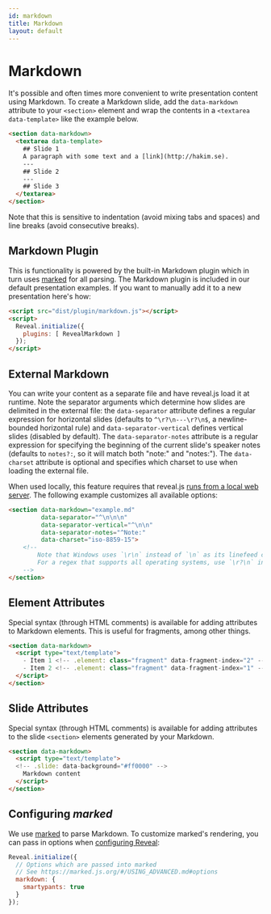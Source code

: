 ```yaml
---
id: markdown
title: Markdown
layout: default
---
```


# Markdown

It's possible and often times more convenient to write presentation content using Markdown. To create a Markdown slide, add the `data-markdown` attribute to your `<section>` element and wrap the contents in a `<textarea data-template>` like the example below.

```html
<section data-markdown>
  <textarea data-template>
    ## Slide 1
    A paragraph with some text and a [link](http://hakim.se).
    ---
    ## Slide 2
    ---
    ## Slide 3
  </textarea>
</section>
```
<div class="reveal reveal-example">
  <div class="slides">
    <section data-markdown data-separator="---">
        <script type="text/template">
## Slide 1
A paragraph with some text and a [link](http://hakim.se).
---
## Slide 2
---
## Slide 3
        </script>
    </section>
  </div>
</div>

Note that this is sensitive to indentation (avoid mixing tabs and spaces) and line breaks (avoid consecutive breaks).

## Markdown Plugin

This is functionality is powered by the built-in Markdown plugin which in turn uses [marked](https://github.com/chjj/marked) for all parsing. The Markdown plugin is included in our default presentation examples. If you want to manually add it to a new presentation here's how:

```html
<script src="dist/plugin/markdown.js"></script>
<script>
  Reveal.initialize({
    plugins: [ RevealMarkdown ]
  });
</script>
```

## External Markdown

You can write your content as a separate file and have reveal.js load it at runtime. Note the separator arguments which determine how slides are delimited in the external file: the `data-separator` attribute defines a regular expression for horizontal slides (defaults to `^\r?\n---\r?\n$`, a newline-bounded horizontal rule)  and `data-separator-vertical` defines vertical slides (disabled by default). The `data-separator-notes` attribute is a regular expression for specifying the beginning of the current slide's speaker notes (defaults to `notes?:`, so it will match both "note:" and "notes:"). The `data-charset` attribute is optional and specifies which charset to use when loading the external file.

When used locally, this feature requires that reveal.js [runs from a local web server](/installation/#full-setup).  The following example customizes all available options:

```html
<section data-markdown="example.md"
         data-separator="^\n\n\n"
         data-separator-vertical="^\n\n"
         data-separator-notes="^Note:"
         data-charset="iso-8859-15">
    <!--
        Note that Windows uses `\r\n` instead of `\n` as its linefeed character.
        For a regex that supports all operating systems, use `\r?\n` instead of `\n`.
    -->
</section>
```

## Element Attributes

Special syntax (through HTML comments) is available for adding attributes to Markdown elements. This is useful for fragments, among other things.

```html
<section data-markdown>
  <script type="text/template">
    - Item 1 <!-- .element: class="fragment" data-fragment-index="2" -->
    - Item 2 <!-- .element: class="fragment" data-fragment-index="1" -->
  </script>
</section>
```

## Slide Attributes

Special syntax (through HTML comments) is available for adding attributes to the slide `<section>` elements generated by your Markdown.

```html
<section data-markdown>
  <script type="text/template">
  <!-- .slide: data-background="#ff0000" -->
    Markdown content
  </script>
</section>
```

## Configuring *marked*

We use [marked](https://github.com/chjj/marked) to parse Markdown. To customize marked's rendering, you can pass in options when [configuring Reveal](#configuration):

```javascript
Reveal.initialize({
  // Options which are passed into marked
  // See https://marked.js.org/#/USING_ADVANCED.md#options
  markdown: {
    smartypants: true
  }
});
```